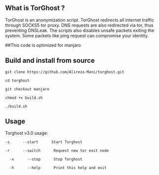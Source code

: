## What is TorGhost ?
TorGhost is an anonymization script. TorGhost redirects all internet traffic through SOCKS5 tor proxy. DNS requests are also redirected via tor, thus preventing DNSLeak. The scripts also disables unsafe packets exiting the system. Some packets like ping request can compromise your identity.

##This code is optimized for manjaro

## Build and install from source
`git clone https://github.com/Alireza-Mani/torghost.git`

`cd torghost`

`git checkout manjaro`

`chmod +x build.sh`

`./build.sh`

## Usage
Torghost v3.0 usage:

  `-s      --start      Start Torghost`

  `-r      --switch      Request new tor exit node`

`  -x      --stop      Stop Torghost`

`  -h      --help      Print this help and exit`





